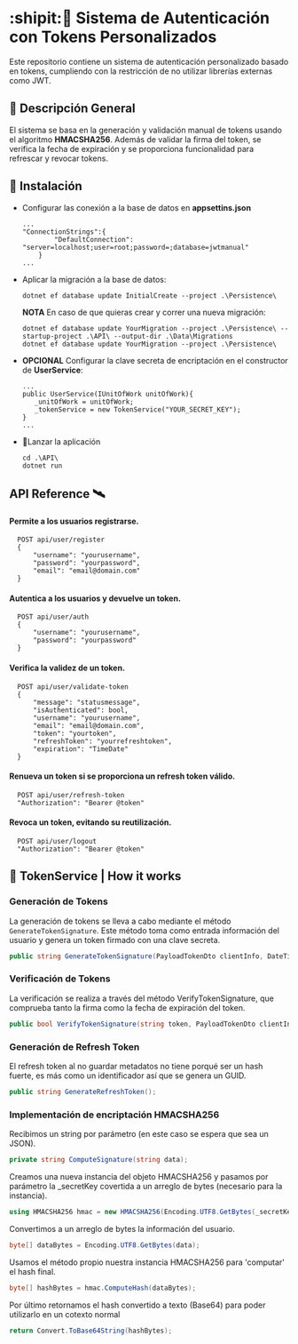 :shipit:🔐 Sistema de Autenticación con Tokens Personalizados 
==================================================

Este repositorio contiene un sistema de autenticación personalizado basado en tokens, cumpliendo con la restricción de no utilizar librerías externas como JWT.

🎱 Descripción General
-------------------

El sistema se basa en la generación y validación manual de tokens usando el algoritmo **HMACSHA256**. Además de validar la firma del token, se verifica la fecha de expiración y se proporciona funcionalidad para refrescar y revocar tokens.

🔧 Instalación
-------------------
+ Configurar las conexión a la base de datos en **appsettins.json**
    ```
    ...
    "ConnectionStrings":{
            "DefaultConnection": "server=localhost;user=root;password=;database=jwtmanual"
        }
    ...
    ```
+ Aplicar la migración a la base de datos:
    ```
    dotnet ef database update InitialCreate --project .\Persistence\
    ```
    **NOTA** En caso de que quieras crear y correr una nueva migración:
    ```
    dotnet ef database update YourMigration --project .\Persistence\ --startup-project .\API\ --output-dir .\Data\Migrations
    dotnet ef database update YourMigration --project .\Persistence\
    ```
+ **OPCIONAL** Configurar la clave secreta de encriptación en el constructor de **UserService**:
     ```
    ...
    public UserService(IUnitOfWork unitOfWork){
        _unitOfWork = unitOfWork;
        _tokenService = new TokenService("YOUR_SECRET_KEY");
    }
    ...
    ```
+ 🚀Lanzar la aplicación
    ```
    cd .\API\
    dotnet run
    ```

## API Reference 🛰️

#### Permite a los usuarios registrarse.

```http
  POST api/user/register
  {
      "username": "yourusername",
      "password": "yourpassword",
      "email": "email@domain.com"
  }
```

#### Autentica a los usuarios y devuelve un token.

```http
  POST api/user/auth
  {
      "username": "yourusername",
      "password": "yourpassword"
  }
```

#### Verifica la validez de un token.

```http
  POST api/user/validate-token
  {
      "message": "statusmessage",
      "isAuthenticated": bool,
      "username": "yourusername",
      "email": "email@domain.com",
      "token": "yourtoken",
      "refreshToken": "yourrefreshtoken",
      "expiration": "TimeDate"
  }
```

#### Renueva un token si se proporciona un refresh token válido.

```http
  POST api/user/refresh-token
  "Authorization": "Bearer @token"
```

#### Revoca un token, evitando su reutilización.

```http
  POST api/user/logout
  "Authorization": "Bearer @token"
```


🦬 TokenService | How it works
------------

### Generación de Tokens

La generación de tokens se lleva a cabo mediante el método `GenerateTokenSignature`. Este método toma como entrada información del usuario y genera un token firmado con una clave secreta.

```csharp
public string GenerateTokenSignature(PayloadTokenDto clientInfo, DateTime expiration);
```

### Verificación de Tokens

La verificación se realiza a través del método VerifyTokenSignature, que comprueba tanto la firma como la fecha de expiración del token.

```csharp
public bool VerifyTokenSignature(string token, PayloadTokenDto clientInfo, DateTime expiration);
```

### Generación de Refresh Token

El refresh token al no guardar metadatos no tiene porqué ser un hash fuerte, es más como un identificador así que se genera un GUID.

```csharp
public string GenerateRefreshToken();
```

### Implementación de encriptación HMACSHA256

Recibimos un string por parámetro (en este caso se espera que sea un JSON).
```csharp
private string ComputeSignature(string data);
```

Creamos una nueva instancia del objeto HMACSHA256 y pasamos por parámetro la _secretKey covertida a un arreglo de bytes (necesario para la instancia).
```csharp
using HMACSHA256 hmac = new HMACSHA256(Encoding.UTF8.GetBytes(_secretKey));
```

Convertimos a un arreglo de bytes la información del usuario.
```csharp
byte[] dataBytes = Encoding.UTF8.GetBytes(data);
```

Usamos el método propio nuestra instancia HMACSHA256 para 'computar' el hash final.
```csharp
byte[] hashBytes = hmac.ComputeHash(dataBytes);
```

Por último retornamos el hash convertido a texto (Base64) para poder utilizarlo en un cotexto normal
```csharp
return Convert.ToBase64String(hashBytes);
```
